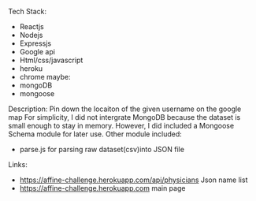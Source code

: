 Tech Stack: 
- Reactjs 
- Nodejs
- Expressjs 
- Google api
- Html/css/javascript
- heroku
- chrome
maybe: 
- mongoDB
- mongoose


Description: 
Pin down the locaiton of the given username on the google map
For simplicity, I did not intergrate MongoDB because the dataset is small enough to stay in memory. However, I did included a Mongoose Schema module for later use.
Other module included:
- parse.js for parsing raw dataset(csv)into JSON file 



Links: 
- https://affine-challenge.herokuapp.com/api/physicians Json name list
- https://affine-challenge.herokuapp.com main page